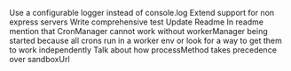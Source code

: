 Use a configurable logger instead of console.log
Extend support for non express servers
Write comprehensive test
Update Readme
In readme mention that CronManager cannot work without workerManager being started because all crons run in a worker env or look for a way to get them to work independently
Talk about how processMethod  takes precedence over sandboxUrl